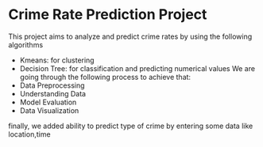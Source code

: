 # Crime Rate Prediction Project
This project aims to analyze and predict crime rates by using the following algorithms
- Kmeans: for clustering
- Decision Tree: for classification and predicting numerical values
We are going through the following process to achieve that:
- Data Preprocessing
- Understanding Data
- Model Evaluation
- Data Visualization

finally, we added ability to predict type of crime by entering some data like location,time
